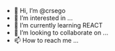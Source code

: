 - 👋 Hi, I’m @crsego
- 👀 I’m interested in ...
- 🌱 I’m currently learning REACT
- 💞️ I’m looking to collaborate on ...
- 📫 How to reach me ...

<!---
crsego/crsego is a ✨ special ✨ repository because its `README.md` (this file) appears on your GitHub profile.
You can click the Preview link to take a look at your changes.
--->
